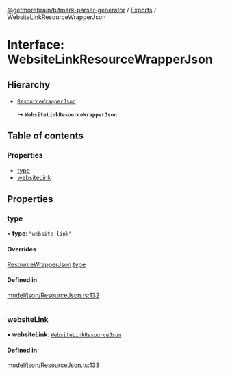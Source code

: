 [@getmorebrain/bitmark-parser-generator](../API.md) / [Exports](../modules.md) / WebsiteLinkResourceWrapperJson

# Interface: WebsiteLinkResourceWrapperJson

## Hierarchy

- [`ResourceWrapperJson`](ResourceWrapperJson.md)

  ↳ **`WebsiteLinkResourceWrapperJson`**

## Table of contents

### Properties

- [type](WebsiteLinkResourceWrapperJson.md#type)
- [websiteLink](WebsiteLinkResourceWrapperJson.md#websiteLink)

## Properties

### type

• **type**: ``"website-link"``

#### Overrides

[ResourceWrapperJson](ResourceWrapperJson.md).[type](ResourceWrapperJson.md#type)

#### Defined in

[model/json/ResourceJson.ts:132](https://github.com/getMoreBrain/bitmark-parser-generator/blob/9ddf9e2/src/model/json/ResourceJson.ts#L132)

___

### websiteLink

• **websiteLink**: [`WebsiteLinkResourceJson`](WebsiteLinkResourceJson.md)

#### Defined in

[model/json/ResourceJson.ts:133](https://github.com/getMoreBrain/bitmark-parser-generator/blob/9ddf9e2/src/model/json/ResourceJson.ts#L133)
